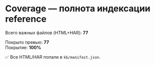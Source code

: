 # Coverage — полнота индексации reference

Всего важных файлов (HTML+HAR): **77**

Покрыто превью: **77**  
Покрытие: **100%**

✅ Все HTML/HAR попали в `kb/manifest.json`.
